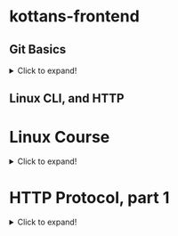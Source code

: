 # kottans-frontend

## Git Basics
<details>
 <summary>Click to expand!</summary>

 ![Coursera week 1 image](coursera_week1.png)
 ![Coursera week 2 image](task_linux_cli\coursera_week2.png)
 ![learngitbranching intro image](task_linux_cli\learngitbranching1.png )
 ![learngitbranching push&pull image](task_linux_cli\learngitbranching2.png )
 1. Everything for me was new in a course on 
 [Coursera](https://www.coursera.org/learn/introduction-git-github), 
 i finished the whole course, also 3 and 4 weeks(for experience). 
 2. There were some **hard** commands, but with practice it's become more **understandable**.  Also i really like [learngitbranching](https://learngitbranching.js.org) for practice.
 3. I'm sure i'll use these commands with my *future projects* and at *work*.
</details>

## Linux CLI, and HTTP
# Linux Course
<details>
 <summary>Click to expand!</summary>

 ![Linux1 image](task_linux_cli\Linux1.png)
 ![Linux2 image](task_linux_cli\Linux2.png)
 ![Linux3 image](task_linux_cli\Linux3.png)
 ![Linux4 image](task_linux_cli\Linux4.png)
 1. **Everything** for me was new in this course and i really like examples with zoo, it makes learning **easier**.
 2. I was **surprised** by how interesting it is to use *manual* commands in the  software to move, remove files, etc.
 3. I'm not sure i will use these commands in the *future* in the Linux system(*because i don't know if i will install it*), but they will be *useful* in GIT.
</details>

# HTTP Protocol, part 1
<details>
 <summary>Click to expand!</summary>

 1. **Everything** for me was new in this article.
 2. I was **surprised** and was interested in status codes(*obviously because faced with 404 error xD*)
 3.  In the future i think **i will use** status codes *during development* and also other information from this article *during work with browser*.
</details>